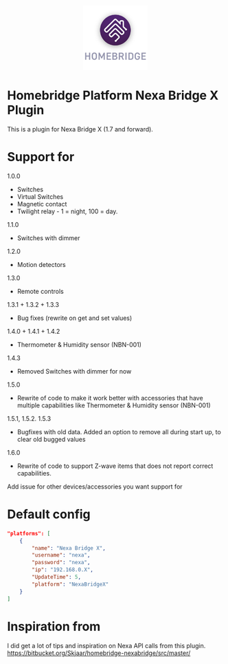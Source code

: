 
<p align="center">
<img alt="Home Bridge logotype" src="https://github.com/homebridge/branding/raw/master/logos/homebridge-wordmark-logo-vertical.png" width="150">
</p>

# Homebridge Platform Nexa Bridge X Plugin
This is a plugin for Nexa Bridge X (1.7 and forward).

# Support for
1.0.0
* Switches
* Virtual Switches
* Magnetic contact
* Twilight relay - 1 = night, 100 = day. 

1.1.0
* Switches with dimmer

1.2.0
* Motion detectors

1.3.0
* Remote controls

1.3.1 + 1.3.2 + 1.3.3
* Bug fixes (rewrite on get and set values)

1.4.0 + 1.4.1 + 1.4.2
* Thermometer & Humidity sensor (NBN-001)

1.4.3
* Removed Switches with dimmer for now

1.5.0
* Rewrite of code to make it work better with accessories that have multiple capabilities like Thermometer & Humidity sensor (NBN-001)

1.5.1, 1.5.2. 1.5.3
* Bugfixes with old data. Added an option to remove all during start up, to clear old bugged values

1.6.0
* Rewrite of code to support Z-wave items that does not report correct capabilities. 

Add issue for other devices/accessories you want support for

# Default config
```json
"platforms": [
    {
        "name": "Nexa Bridge X",
        "username": "nexa",
        "password": "nexa",
        "ip": "192.168.0.X",
        "UpdateTime": 5,
        "platform": "NexaBridgeX"
    }
]
```

# Inspiration from 
I did get a lot of tips and inspiration on Nexa API calls from this plugin.
https://bitbucket.org/Skjaar/homebridge-nexabridge/src/master/